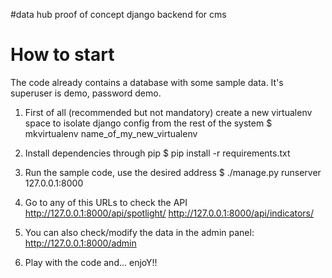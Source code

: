 #data hub proof of concept django backend for cms

# How to start
The code already contains a database with some sample data. It's superuser is demo, password demo.

1) First of all (recommended but not mandatory) create a new virtualenv space to isolate django config from the rest of the system
    $ mkvirtualenv name_of_my_new_virtualenv

2) Install dependencies through pip
    $ pip install -r requirements.txt

3) Run the sample code, use the desired address
    $ ./manage.py runserver 127.0.0.1:8000

4) Go to any of this URLs to check the API
    http://127.0.0.1:8000/api/spotlight/
    http://127.0.0.1:8000/api/indicators/

5) You can also check/modify the data in the admin panel:
   http://127.0.0.1:8000/admin

6) Play with the code and... enjoY!!
